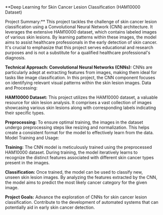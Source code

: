 **Deep Learning for Skin Cancer Lesion Classification (HAM10000 Dataset)

Project Summary:**
This project tackles the challenge of skin cancer lesion classification using a Convolutional Neural Network (CNN) architecture. It leverages the extensive HAM10000 dataset, which contains labeled images of various skin lesions. By learning patterns within these images, the model aims to assist healthcare professionals in the early detection of skin cancer. It's crucial to emphasize that this project serves educational and research purposes and is not a substitute for a qualified healthcare professional's diagnosis.

**Technical Approach:
Convolutional Neural Networks (CNNs):**
CNNs are particularly adept at extracting features from images, making them ideal for tasks like image classification.
In this project, the CNN component focuses on identifying relevant visual patterns within the skin lesion images.
Data and Processing:

**HAM10000 Dataset:**
This project utilizes the HAM10000 dataset, a valuable resource for skin lesion analysis.
It comprises a vast collection of images showcasing various skin lesions along with corresponding labels indicating their specific types.

**Preprocessing:**
To ensure optimal training, the images in the dataset undergo preprocessing steps like resizing and normalization.
This helps create a consistent format for the model to effectively learn from the data.
Model Training and Usage:

**Training:**
The CNN model is meticulously trained using the preprocessed HAM10000 dataset.
During training, the model iteratively learns to recognize the distinct features associated with different skin cancer types present in the images.

**Classification:**
Once trained, the model can be used to classify new, unseen skin lesion images.
By analyzing the features extracted by the CNN, the model aims to predict the most likely cancer category for the given image.

**Project Goals:**
Advance the exploration of CNNs for skin cancer lesion classification.
Contribute to the development of automated systems that can potentially aid in early skin cancer detection.
